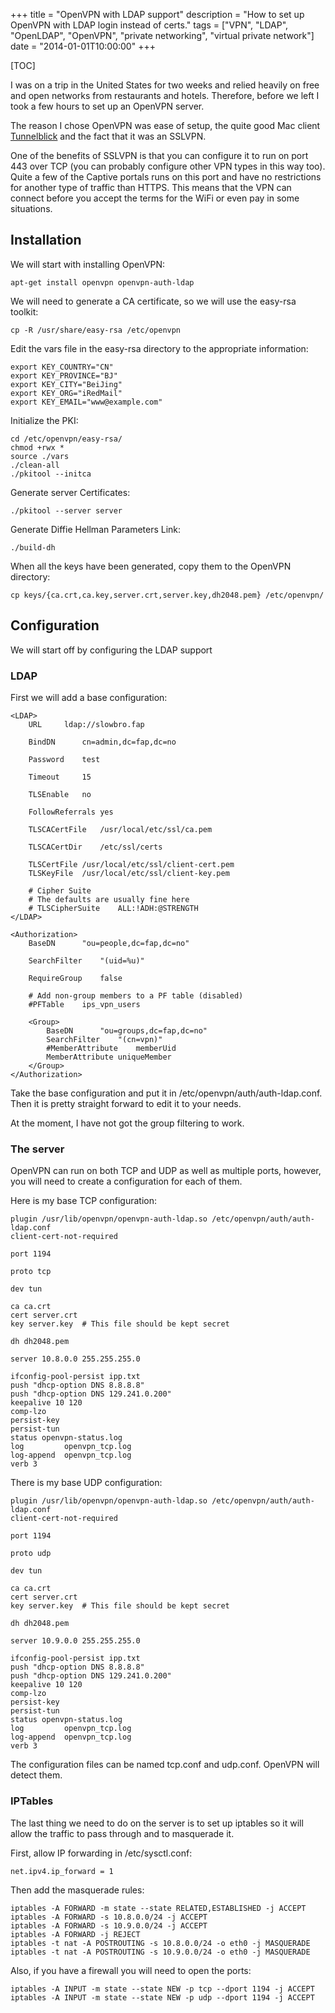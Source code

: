 +++
title = "OpenVPN with LDAP support"
description = "How to set up OpenVPN with LDAP login instead of certs."
tags = ["VPN", "LDAP", "OpenLDAP", "OpenVPN", "private networking", "virtual private network"]
date = "2014-01-01T10:00:00"
+++

[TOC]

I was on a trip in the United States for two weeks and relied heavily on free and open networks from restaurants and hotels. Therefore, before we left I took a few hours to set up an OpenVPN server.

The reason I chose OpenVPN was ease of setup, the quite good Mac client [Tunnelblick](https://code.google.com/p/tunnelblick/) and the fact that it was an SSLVPN.

One of the benefits of SSLVPN is that you can configure it to run on port 443 over TCP (you can probably configure other VPN types in this way too). Quite a few of the Captive portals runs on this port and have no restrictions for another type of traffic than HTTPS. This means that the VPN can connect before you accept the terms for the WiFi or even pay in some situations.

## Installation
We will start with installing OpenVPN:

    
    apt-get install openvpn openvpn-auth-ldap

We will need to generate a CA certificate, so we will use the easy-rsa toolkit:

    
    cp -R /usr/share/easy-rsa /etc/openvpn

Edit the vars file in the easy-rsa directory to the appropriate information:

    
    export KEY_COUNTRY="CN"
    export KEY_PROVINCE="BJ"
    export KEY_CITY="BeiJing"
    export KEY_ORG="iRedMail"
    export KEY_EMAIL="www@example.com"

Initialize the PKI:

    
    cd /etc/openvpn/easy-rsa/
    chmod +rwx *
    source ./vars
    ./clean-all
    ./pkitool --initca

Generate server Certificates:

    
    ./pkitool --server server

Generate Diffie Hellman Parameters Link:

    
    ./build-dh

When all the keys have been generated, copy them to the OpenVPN directory:

    
    cp keys/{ca.crt,ca.key,server.crt,server.key,dh2048.pem} /etc/openvpn/

## Configuration
We will start off by configuring the LDAP support

### LDAP
First we will add a base configuration:

    
    <LDAP>
        URL     ldap://slowbro.fap

        BindDN      cn=admin,dc=fap,dc=no

        Password    test

        Timeout     15

        TLSEnable   no

        FollowReferrals yes

        TLSCACertFile   /usr/local/etc/ssl/ca.pem

        TLSCACertDir    /etc/ssl/certs

        TLSCertFile /usr/local/etc/ssl/client-cert.pem
        TLSKeyFile  /usr/local/etc/ssl/client-key.pem

        # Cipher Suite
        # The defaults are usually fine here
        # TLSCipherSuite    ALL:!ADH:@STRENGTH
    </LDAP>

    <Authorization>
        BaseDN      "ou=people,dc=fap,dc=no"

        SearchFilter    "(uid=%u)"

        RequireGroup    false

        # Add non-group members to a PF table (disabled)
        #PFTable    ips_vpn_users

        <Group>
            BaseDN      "ou=groups,dc=fap,dc=no"
            SearchFilter    "(cn=vpn)"
            #MemberAttribute    memberUid
            MemberAttribute uniqueMember
        </Group>
    </Authorization>

Take the base configuration and put it in /etc/openvpn/auth/auth-ldap.conf. Then it is pretty straight forward to edit it to your needs.

At the moment, I have not got the group filtering to work.

### The server
OpenVPN can run on both TCP and UDP as well as multiple ports, however, you will need to create a configuration for each of them.

Here is my base TCP configuration:

    
    plugin /usr/lib/openvpn/openvpn-auth-ldap.so /etc/openvpn/auth/auth-ldap.conf
    client-cert-not-required

    port 1194

    proto tcp

    dev tun

    ca ca.crt
    cert server.crt
    key server.key  # This file should be kept secret

    dh dh2048.pem

    server 10.8.0.0 255.255.255.0

    ifconfig-pool-persist ipp.txt
    push "dhcp-option DNS 8.8.8.8"
    push "dhcp-option DNS 129.241.0.200"
    keepalive 10 120
    comp-lzo
    persist-key
    persist-tun
    status openvpn-status.log
    log         openvpn_tcp.log
    log-append  openvpn_tcp.log
    verb 3

There is my base UDP configuration:

    
    plugin /usr/lib/openvpn/openvpn-auth-ldap.so /etc/openvpn/auth/auth-ldap.conf
    client-cert-not-required

    port 1194

    proto udp

    dev tun

    ca ca.crt
    cert server.crt
    key server.key  # This file should be kept secret

    dh dh2048.pem

    server 10.9.0.0 255.255.255.0

    ifconfig-pool-persist ipp.txt
    push "dhcp-option DNS 8.8.8.8"
    push "dhcp-option DNS 129.241.0.200"
    keepalive 10 120
    comp-lzo
    persist-key
    persist-tun
    status openvpn-status.log
    log         openvpn_tcp.log
    log-append  openvpn_tcp.log
    verb 3

The configuration files can be named tcp.conf and udp.conf. OpenVPN will detect them.

### IPTables
The last thing we need to do on the server is to set up iptables so it will allow the traffic to pass through and to masquerade it.

First, allow IP forwarding in /etc/sysctl.conf:

    
    net.ipv4.ip_forward = 1

Then add the masquerade rules:

    
    iptables -A FORWARD -m state --state RELATED,ESTABLISHED -j ACCEPT
    iptables -A FORWARD -s 10.8.0.0/24 -j ACCEPT
    iptables -A FORWARD -s 10.9.0.0/24 -j ACCEPT
    iptables -A FORWARD -j REJECT
    iptables -t nat -A POSTROUTING -s 10.8.0.0/24 -o eth0 -j MASQUERADE
    iptables -t nat -A POSTROUTING -s 10.9.0.0/24 -o eth0 -j MASQUERADE

Also, if you have a firewall you will need to open the ports:

    
    iptables -A INPUT -m state --state NEW -p tcp --dport 1194 -j ACCEPT
    iptables -A INPUT -m state --state NEW -p udp --dport 1194 -j ACCEPT
